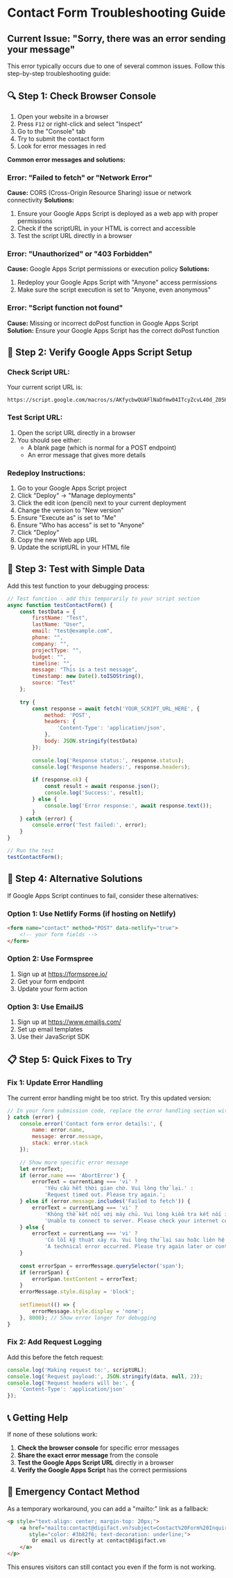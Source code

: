 # Contact Form Troubleshooting Guide

## Current Issue: "Sorry, there was an error sending your message"

This error typically occurs due to one of several common issues. Follow this step-by-step troubleshooting guide:

## 🔍 **Step 1: Check Browser Console**

1. Open your website in a browser
2. Press `F12` or right-click and select "Inspect"
3. Go to the "Console" tab
4. Try to submit the contact form
5. Look for error messages in red

**Common error messages and solutions:**

### Error: "Failed to fetch" or "Network Error"
**Cause:** CORS (Cross-Origin Resource Sharing) issue or network connectivity
**Solutions:**
1. Ensure your Google Apps Script is deployed as a web app with proper permissions
2. Check if the scriptURL in your HTML is correct and accessible
3. Test the script URL directly in a browser

### Error: "Unauthorized" or "403 Forbidden"
**Cause:** Google Apps Script permissions or execution policy
**Solutions:**
1. Redeploy your Google Apps Script with "Anyone" access permissions
2. Make sure the script execution is set to "Anyone, even anonymous"

### Error: "Script function not found"
**Cause:** Missing or incorrect doPost function in Google Apps Script
**Solution:** Ensure your Google Apps Script has the correct doPost function

## 🔧 **Step 2: Verify Google Apps Script Setup**

### Check Script URL:
Your current script URL is:
```
https://script.google.com/macros/s/AKfycbwQUAFlNaDfmw04ITcyZcvL40d_Z05HgbldjdiunqafMKyo5HWXrdB2oXgUo8JnkRRmvA/exec
```

### Test Script URL:
1. Open the script URL directly in a browser
2. You should see either:
   - A blank page (which is normal for a POST endpoint)
   - An error message that gives more details

### Redeploy Instructions:
1. Go to your Google Apps Script project
2. Click "Deploy" → "Manage deployments"
3. Click the edit icon (pencil) next to your current deployment
4. Change the version to "New version"
5. Ensure "Execute as" is set to "Me"
6. Ensure "Who has access" is set to "Anyone"
7. Click "Deploy"
8. Copy the new Web app URL
9. Update the scriptURL in your HTML file

## 🧪 **Step 3: Test with Simple Data**

Add this test function to your debugging process:

```javascript
// Test function - add this temporarily to your script section
async function testContactForm() {
    const testData = {
        firstName: "Test",
        lastName: "User",
        email: "test@example.com",
        phone: "",
        company: "",
        projectType: "",
        budget: "",
        timeline: "",
        message: "This is a test message",
        timestamp: new Date().toISOString(),
        source: "Test"
    };
    
    try {
        const response = await fetch('YOUR_SCRIPT_URL_HERE', {
            method: 'POST',
            headers: {
                'Content-Type': 'application/json',
            },
            body: JSON.stringify(testData)
        });
        
        console.log('Response status:', response.status);
        console.log('Response headers:', response.headers);
        
        if (response.ok) {
            const result = await response.json();
            console.log('Success:', result);
        } else {
            console.log('Error response:', await response.text());
        }
    } catch (error) {
        console.error('Test failed:', error);
    }
}

// Run the test
testContactForm();
```

## 🔄 **Step 4: Alternative Solutions**

If Google Apps Script continues to fail, consider these alternatives:

### Option 1: Use Netlify Forms (if hosting on Netlify)
```html
<form name="contact" method="POST" data-netlify="true">
    <!-- your form fields -->
</form>
```

### Option 2: Use Formspree
1. Sign up at https://formspree.io/
2. Get your form endpoint
3. Update your form action

### Option 3: Use EmailJS
1. Sign up at https://www.emailjs.com/
2. Set up email templates
3. Use their JavaScript SDK

## 📋 **Step 5: Quick Fixes to Try**

### Fix 1: Update Error Handling
The current error handling might be too strict. Try this updated version:

```javascript
// In your form submission code, replace the error handling section with:
} catch (error) {
    console.error('Contact form error details:', {
        name: error.name,
        message: error.message,
        stack: error.stack
    });
    
    // Show more specific error message
    let errorText;
    if (error.name === 'AbortError') {
        errorText = currentLang === 'vi' ? 
            'Yêu cầu hết thời gian chờ. Vui lòng thử lại.' : 
            'Request timed out. Please try again.';
    } else if (error.message.includes('Failed to fetch')) {
        errorText = currentLang === 'vi' ? 
            'Không thể kết nối với máy chủ. Vui lòng kiểm tra kết nối internet.' : 
            'Unable to connect to server. Please check your internet connection.';
    } else {
        errorText = currentLang === 'vi' ? 
            'Có lỗi kỹ thuật xảy ra. Vui lòng thử lại sau hoặc liên hệ trực tiếp qua email.' : 
            'A technical error occurred. Please try again later or contact us directly via email.';
    }
    
    const errorSpan = errorMessage.querySelector('span');
    if (errorSpan) {
        errorSpan.textContent = errorText;
    }
    errorMessage.style.display = 'block';
    
    setTimeout(() => {
        errorMessage.style.display = 'none';
    }, 8000); // Show error longer for debugging
}
```

### Fix 2: Add Request Logging
Add this before the fetch request:

```javascript
console.log('Making request to:', scriptURL);
console.log('Request payload:', JSON.stringify(data, null, 2));
console.log('Request headers will be:', {
    'Content-Type': 'application/json'
});
```

## 📞 **Getting Help**

If none of these solutions work:

1. **Check the browser console** for specific error messages
2. **Share the exact error message** from the console
3. **Test the Google Apps Script URL** directly in a browser
4. **Verify the Google Apps Script** has the correct permissions

## 🚨 **Emergency Contact Method**

As a temporary workaround, you can add a "mailto:" link as a fallback:

```html
<p style="text-align: center; margin-top: 20px;">
    <a href="mailto:contact@digifact.vn?subject=Contact%20Form%20Inquiry&body=Please%20include%20your%20project%20details%20here" 
       style="color: #3b82f6; text-decoration: underline;">
        Or email us directly at contact@digifact.vn
    </a>
</p>
```

This ensures visitors can still contact you even if the form is not working.
